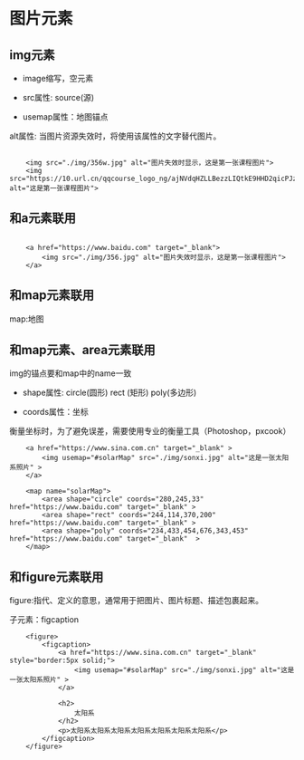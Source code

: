 # 图片元素

## img元素

- image缩写，空元素

- src属性: source(源)

- usemap属性：地图锚点



alt属性: 当图片资源失效时，将使用该属性的文字替代图片。

```

    <img src="./img/356w.jpg" alt="图片失效时显示，这是第一张课程图片">
    <img src="https://10.url.cn/qqcourse_logo_ng/ajNVdqHZLLBezzLIQtkE9HHD2qicPJzDLMnIBVOal1VnGturFnD9yry3fRDsvKTlYWaA0hdIHr8s/356" alt="这是第一张课程图片">

```

## 和a元素联用


```

    <a href="https://www.baidu.com" target="_blank">
        <img src="./img/356.jpg" alt="图片失效时显示，这是第一张课程图片">
    </a>
```

## 和map元素联用

map:地图


## 和map元素、area元素联用

img的锚点要和map中的name一致

- shape属性: circle(圆形) rect (矩形) poly(多边形)

- coords属性：坐标

衡量坐标时，为了避免误差，需要使用专业的衡量工具（Photoshop，pxcook）


```
    <a href="https://www.sina.com.cn" target="_blank" > 
        <img usemap="#solarMap" src="./img/sonxi.jpg" alt="这是一张太阳系照片" >
    </a>

    <map name="solarMap">
        <area shape="circle" coords="280,245,33" href="https://www.baidu.com" target="_blank" >
        <area shape="rect" coords="244,114,370,200" href="https://www.baidu.com" target="_blank" >
        <area shape="poly" coords="234,433,454,676,343,453" href="https://www.baidu.com" target="_blank"  >
    </map>
```

## 和figure元素联用

figure:指代、定义的意思，通常用于把图片、图片标题、描述包裹起来。

子元素：figcaption

```
    <figure>
        <figcaption>
            <a href="https://www.sina.com.cn" target="_blank" style="border:5px solid;"> 
                <img usemap="#solarMap" src="./img/sonxi.jpg" alt="这是一张太阳系照片" >
            </a>
            
            <h2>
                太阳系
            </h2>
            <p>太阳系太阳系太阳系太阳系太阳系太阳系太阳系</p>
        </figcaption>
    </figure>
```